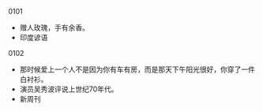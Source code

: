 0101  
- 赠人玫瑰，手有余香。  
- 印度谚语

0102  
- 那时候爱上一个人不是因为你有车有房，而是那天下午阳光很好，你穿了一件白衬衫。
- 演员吴秀波评说上世纪70年代。  
- 新周刊  




